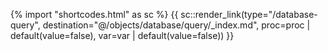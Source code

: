 {% import "shortcodes.html" as sc %}
{{ sc::render_link(type="/database-query", destination="@/objects/database/query/_index.md", proc=proc | default(value=false), var=var | default(value=false)) }}